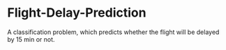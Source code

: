 # Flight-Delay-Prediction
A classification problem, which predicts whether the flight will be delayed by 15
min or not.
